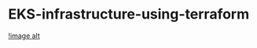 # EKS-infrastructure-using-terraform
[!image alt](https://github.com/aditya12-g/EKS-infrastructure-using-terraform/blob/main/Screenshot%20(34).png?raw=true)
